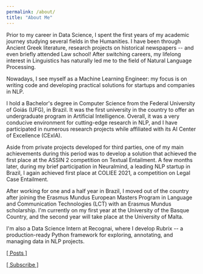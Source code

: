 ```yaml
---
permalink: /about/
title: "About Me"
---
```


Prior to my career in Data Science, I spent the first years of my academic journey studying several fields in the Humanities. I have been through Ancient Greek literature, research projects on historical newspapers -- and even briefly attended Law school! After switching careers, my lifelong interest in Linguistics has naturally led me to the field of Natural Language Processing.   

Nowadays, I see myself as a Machine Learning Engineer: my focus is on writing code and developing practical solutions for startups and companies in NLP.    

I hold a Bachelor's degree in Computer Science from the Federal University of Goiás (UFG), in Brazil. It was the first university in the country to offer an undergraduate program in Artificial Intelligence. Overall, it was a very conducive environment for cutting-edge research in NLP, and I have participated in numerous research projects while affiliated with its AI Center of Excellence (CExIA).     

Aside from private projects developed for third parties, one of my main achievements during this period was to develop a solution that achieved the first place at the ASSIN 2 competition on Textual Entailment. A few months later, during my brief participation in Neuralmind, a leading NLP startup in Brazil, I again achieved first place at COLIEE 2021, a competition on Legal Case Entailment.     

After working for one and a half year in Brazil, I moved out of the country after joining the Erasmus Mundus European Masters Program in Language and Communication Technologies (LCT) with an Erasmus Mundus scholarship. I'm currently on my first year at the University of the Basque Country, and the second year will take place at the University of Malta.   

I'm also a Data Science Intern at Recognai, where I develop Rubrix -- a production-ready Python framework for exploring, annotating, and managing data in NLP projects.    


[\[ Posts \]](https://ruanchaves.github.io/categories/)  

[\[ Subscribe \]](https://ruanchaves.github.io/subscribe/)
